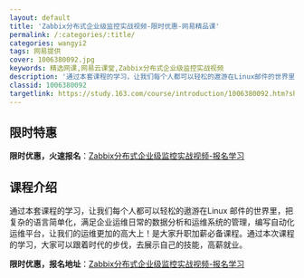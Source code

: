 ```yaml
---
layout: default
title: 'Zabbix分布式企业级监控实战视频-限时优惠-网易精品课'
permalink: /:categories/:title/
categories: wangyi2
tags: 网易提供
cover: 1006380092.jpg
keywords: 精选网课,网易云课堂,Zabbix分布式企业级监控实战视频
description: '通过本套课程的学习，让我们每个人都可以轻松的遨游在Linux邮件的世界里，把复杂的语言简单化，满足企业运维日常的数据分析'
classid: 1006380092
targetlink: https://study.163.com/course/introduction/1006380092.htm?share=1&shareId=1025206652&utm_campaign=share&utm_medium=iphoneShare&utm_source=&utm_u=1025206652
---
```


## 限时特惠

**限时优惠，火速报名**：[Zabbix分布式企业级监控实战视频-报名学习](https://study.163.com/course/introduction/1006380092.htm?share=1&shareId=1025206652&utm_campaign=share&utm_medium=iphoneShare&utm_source=&utm_u=1025206652)

## 课程介绍

通过本套课程的学习，让我们每个人都可以轻松的遨游在Linux 邮件的世界里，把复杂的语言简单化，满足企业运维日常的数据分析和运维系统的管理，编写自动化运维平台，让我们的运维更加的高大上！是大家升职加薪必备课程。通过本次课程的学习，大家可以跟着时代的步伐，去展示自己的技能，高薪就业。

**限时优惠，报名地址**：[Zabbix分布式企业级监控实战视频-报名学习](https://study.163.com/course/introduction/1006380092.htm?share=1&shareId=1025206652&utm_campaign=share&utm_medium=iphoneShare&utm_source=&utm_u=1025206652)

